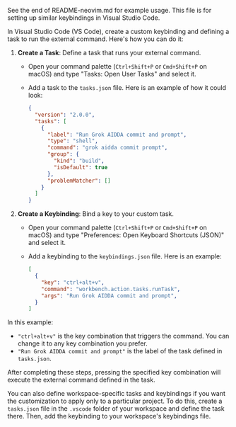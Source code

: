 See the end of README-neovim.md for example usage.  This file is for
setting up similar keybindings in Visual Studio Code.

In Visual Studio Code (VS Code), create a custom keybinding and defining a task to run the external command. Here's how you can do it:

1. **Create a Task**: Define a task that runs your external command.
   
   - Open your command palette (`Ctrl+Shift+P` or `Cmd+Shift+P` on macOS) and type "Tasks: Open User Tasks" and select it.
   - Add a task to the `tasks.json` file. Here is an example of how it could look:

     ```json
     {
       "version": "2.0.0",
       "tasks": [
         {
           "label": "Run Grok AIDDA commit and prompt",
           "type": "shell",
           "command": "grok aidda commit prompt",
           "group": {
             "kind": "build",
             "isDefault": true
           },
           "problemMatcher": []
         }
       ]
     }
     ```

2. **Create a Keybinding**: Bind a key to your custom task.

   - Open your command palette (`Ctrl+Shift+P` or `Cmd+Shift+P` on macOS) and type "Preferences: Open Keyboard Shortcuts (JSON)" and select it.
   - Add a keybinding to the `keybindings.json` file. Here is an example:

     ```json
     [
       {
         "key": "ctrl+alt+v",
         "command": "workbench.action.tasks.runTask",
         "args": "Run Grok AIDDA commit and prompt",
       }
     ]
     ```

In this example:
- `"ctrl+alt+v"` is the key combination that triggers the command. You can change it to any key combination you prefer.
- `"Run Grok AIDDA commit and prompt"` is the label of the task defined in `tasks.json`.

After completing these steps, pressing the specified key combination will execute the external command defined in the task.

You can also define workspace-specific tasks and keybindings if you want the customization to apply only to a particular project. To do this, create a `tasks.json` file in the `.vscode` folder of your workspace and define the task there. Then, add the keybinding to your workspace's keybindings file.
